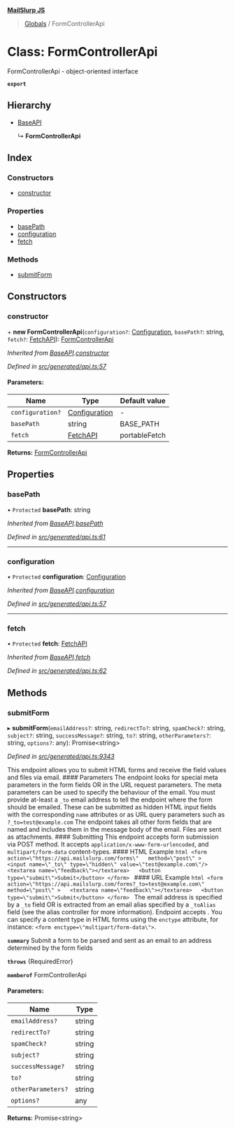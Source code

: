 **[MailSlurp JS](../README.md)**

> [Globals](../README.md) / FormControllerApi

# Class: FormControllerApi

FormControllerApi - object-oriented interface

**`export`** 

## Hierarchy

* [BaseAPI](baseapi.md)

  ↳ **FormControllerApi**

## Index

### Constructors

* [constructor](formcontrollerapi.md#constructor)

### Properties

* [basePath](formcontrollerapi.md#basepath)
* [configuration](formcontrollerapi.md#configuration)
* [fetch](formcontrollerapi.md#fetch)

### Methods

* [submitForm](formcontrollerapi.md#submitform)

## Constructors

### constructor

\+ **new FormControllerApi**(`configuration?`: [Configuration](configuration.md), `basePath?`: string, `fetch?`: [FetchAPI](../interfaces/fetchapi.md)): [FormControllerApi](formcontrollerapi.md)

*Inherited from [BaseAPI](baseapi.md).[constructor](baseapi.md#constructor)*

*Defined in [src/generated/api.ts:57](https://github.com/mailslurp/mailslurp-client/blob/cdc62f8/src/generated/api.ts#L57)*

#### Parameters:

Name | Type | Default value |
------ | ------ | ------ |
`configuration?` | [Configuration](configuration.md) | - |
`basePath` | string | BASE\_PATH |
`fetch` | [FetchAPI](../interfaces/fetchapi.md) | portableFetch |

**Returns:** [FormControllerApi](formcontrollerapi.md)

## Properties

### basePath

• `Protected` **basePath**: string

*Inherited from [BaseAPI](baseapi.md).[basePath](baseapi.md#basepath)*

*Defined in [src/generated/api.ts:61](https://github.com/mailslurp/mailslurp-client/blob/cdc62f8/src/generated/api.ts#L61)*

___

### configuration

• `Protected` **configuration**: [Configuration](configuration.md)

*Inherited from [BaseAPI](baseapi.md).[configuration](baseapi.md#configuration)*

*Defined in [src/generated/api.ts:57](https://github.com/mailslurp/mailslurp-client/blob/cdc62f8/src/generated/api.ts#L57)*

___

### fetch

• `Protected` **fetch**: [FetchAPI](../interfaces/fetchapi.md)

*Inherited from [BaseAPI](baseapi.md).[fetch](baseapi.md#fetch)*

*Defined in [src/generated/api.ts:62](https://github.com/mailslurp/mailslurp-client/blob/cdc62f8/src/generated/api.ts#L62)*

## Methods

### submitForm

▸ **submitForm**(`emailAddress?`: string, `redirectTo?`: string, `spamCheck?`: string, `subject?`: string, `successMessage?`: string, `to?`: string, `otherParameters?`: string, `options?`: any): Promise\<string>

*Defined in [src/generated/api.ts:9343](https://github.com/mailslurp/mailslurp-client/blob/cdc62f8/src/generated/api.ts#L9343)*

This endpoint allows you to submit HTML forms and receive the field values and files via email.   #### Parameters The endpoint looks for special meta parameters in the form fields OR in the URL request parameters. The meta parameters can be used to specify the behaviour of the email.   You must provide at-least a `_to` email address to tell the endpoint where the form should be emailed. These can be submitted as hidden HTML input fields with the corresponding `name` attributes or as URL query parameters such as `?_to=test@example.com`  The endpoint takes all other form fields that are named and includes them in the message body of the email. Files are sent as attachments.  #### Submitting This endpoint accepts form submission via POST method. It accepts `application/x-www-form-urlencoded`, and `multipart/form-data` content-types.  #### HTML Example ```html <form    action=\"https://api.mailslurp.com/forms\"   method=\"post\" >   <input name=\"_to\" type=\"hidden\" value=\"test@example.com\"/>   <textarea name=\"feedback\"></textarea>   <button type=\"submit\">Submit</button> </form> ```  #### URL Example ```html <form    action=\"https://api.mailslurp.com/forms?_to=test@example.com\"   method=\"post\" >   <textarea name=\"feedback\"></textarea>   <button type=\"submit\">Submit</button> </form> ```    The email address is specified by a `_to` field OR is extracted from an email alias specified by a `_toAlias` field (see the alias controller for more information).  Endpoint accepts .  You can specify a content type in HTML forms using the `enctype` attribute, for instance: `<form enctype=\"multipart/form-data\">`.

**`summary`** Submit a form to be parsed and sent as an email to an address determined by the form fields

**`throws`** {RequiredError}

**`memberof`** FormControllerApi

#### Parameters:

Name | Type |
------ | ------ |
`emailAddress?` | string |
`redirectTo?` | string |
`spamCheck?` | string |
`subject?` | string |
`successMessage?` | string |
`to?` | string |
`otherParameters?` | string |
`options?` | any |

**Returns:** Promise\<string>
